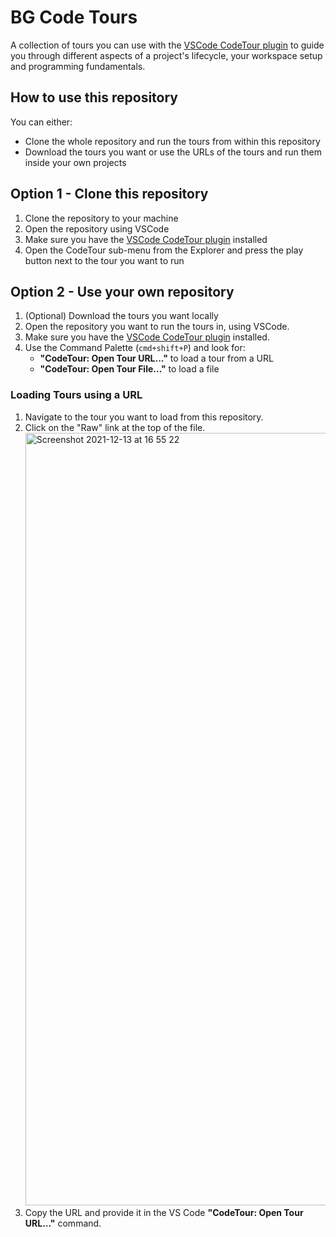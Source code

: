 # BG Code Tours

A collection of tours you can use with the [VSCode CodeTour plugin](https://marketplace.visualstudio.com/items?itemName=vsls-contrib.codetour) to guide you through different aspects of a project's lifecycle, your workspace setup and programming fundamentals.

## How to use this repository
You can either:
* Clone the whole repository and run the tours from within this repository
* Download the tours you want or use the URLs of the tours and run them inside your own projects

## Option 1 - Clone this repository
1. Clone the repository to your machine
2. Open the repository using VSCode
3. Make sure you have the [VSCode CodeTour plugin](https://marketplace.visualstudio.com/items?itemName=vsls-contrib.codetour) installed
4. Open the CodeTour sub-menu from the Explorer and press the play button next to the tour you want to run

## Option 2 - Use your own repository
1. (Optional) Download the tours you want locally
2. Open the repository you want to run the tours in, using VSCode.
3. Make sure you have the [VSCode CodeTour plugin](https://marketplace.visualstudio.com/items?itemName=vsls-contrib.codetour) installed.
4. Use the Command Palette (`cmd+shift+P`) and look for:
    * **"CodeTour: Open Tour URL..."** to load a tour from a URL
    * **"CodeTour: Open Tour File..."** to load a file
### Loading Tours using a URL
1. Navigate to the tour you want to load from this repository.
2. Click on the "Raw" link at the top of the file.
   <img width="1236" alt="Screenshot 2021-12-13 at 16 55 22" src="https://user-images.githubusercontent.com/12812036/145855122-699875f9-5d09-4f78-9569-0fb697bd5a6b.png">
4. Copy the URL and provide it in the VS Code **"CodeTour: Open Tour URL..."** command.